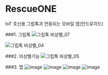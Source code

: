 # RescueONE
IoT 호신용 그립톡과 연동되는 모바일 앱(안드로이드)


###1. 그립톡
![그립톡 비상벨_07](https://user-images.githubusercontent.com/35680213/82633692-b3fb9d80-9c36-11ea-8acf-86b66b94d304.jpg)

![그립톡 비상벨_04](https://user-images.githubusercontent.com/35680213/82633595-726af280-9c36-11ea-999f-3764d8655608.jpg)

###2. 비상벨기능
![그립톡 비상벨_05](https://user-images.githubusercontent.com/35680213/82633652-9af2ec80-9c36-11ea-8324-b6cc2a18cc96.jpg)

###3. 앱
![image](https://user-images.githubusercontent.com/35680213/82633716-c8d83100-9c36-11ea-95fd-e31a3174aebd.png)
![image](https://user-images.githubusercontent.com/35680213/82633721-cd9ce500-9c36-11ea-9816-faba32d69345.png)
![image](https://user-images.githubusercontent.com/35680213/82633725-d1c90280-9c36-11ea-9ad3-a57661e34334.png)
![image](https://user-images.githubusercontent.com/35680213/82633738-d8577a00-9c36-11ea-8e13-32d5b1d7c7ca.png)

